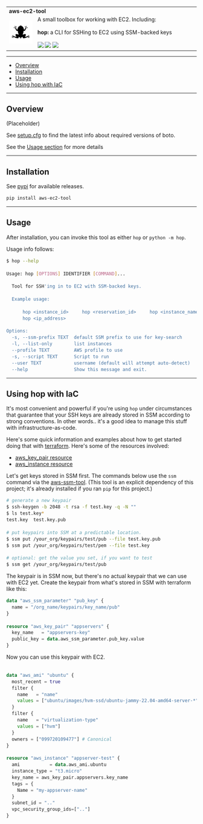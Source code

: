 <table width=100%>
  <tr>
    <td colspan=2><strong>
    aws-ec2-tool
      </strong>&nbsp;&nbsp;&nbsp;&nbsp;
    </td>
  </tr>
  <tr>
    <td width=15%><img src=https://raw.githubusercontent.com/Robot-Wranglers/aws-ec2-tool/master/img/icon.png style="width:150px"></td>
    <td>
        A small toolbox for working with EC2.  Including:<br/><br/>
          <strong>hop:</strong> a CLI for SSHing to EC2 using SSM-backed keys
    <br/><br/>
    <a href=https://pypi.python.org/pypi/aws-ec2-tool/><img src="https://img.shields.io/pypi/l/aws-ec2-tool.svg"></a>
    <a href=https://pypi.python.org/pypi/aws-ec2-tool/><img src="https://badge.fury.io/py/aws-ec2-tool.svg"></a>
    <a href="https://github.com/Robot-Wranglers/aws-ec2-tool/actions/workflows/python-test.yml"><img src="https://github.com/Robot-Wranglers/aws-ec2-tool/actions/workflows/python-test.yml/badge.svg"></a>
    </td>
  </tr>
</table>

---------------------------------------------------------------------------------

<div class="toc">
<ul>
<li><a href="#overview">Overview</a></li>
<li><a href="#installation">Installation</a></li>
<li><a href="#usage">Usage</a></li>
<li><a href="#using-hop-with-iac">Using hop with IaC</a></li>
</ul>
</div>


---------------------------------------------------------------------------------

## Overview

(Placeholder)

See [setup.cfg](setup.cfg) to find the latest info about required versions of boto.

See the [Usage section](#usage) for more details

---------------------------------------------------------------------------------

## Installation

See [pypi](https://pypi.org/project/aws-ec2-tool/) for available releases.

```bash
pip install aws-ec2-tool
```

---------------------------------------------------------------------------------

## Usage

After installation, you can invoke this tool as either `hop` or `python -m hop`.

Usage info follows:

```bash
$ hop --help

Usage: hop [OPTIONS] IDENTIFIER [COMMAND]...

  Tool for SSH'ing in to EC2 with SSM-backed keys.

  Example usage:

      hop <instance_id>     hop <reservation_id>     hop <instance_name>
      hop <ip_address>

Options:
  -s, --ssm-prefix TEXT  default SSM prefix to use for key-search
  -l, --list-only        list instances
  --profile TEXT         AWS profile to use
  -s, --script TEXT      Script to run
  --user TEXT            username (default will attempt auto-detect)
  --help                 Show this message and exit.
```


---------------------------------------------------------------------------------

## Using hop with IaC

It's most convenient and powerful if you're using `hop` under circumstances that guarantee that your SSH keys are already stored in SSM according to strong conventions.  In other words.. it's a good idea to manage this stuff with infrastructure-as-code.

Here's some quick information and examples about how to get started doing that with [terraform](http://terraform.io).  Here's some of the resources involved:

* [aws_key_pair resource](https://registry.terraform.io/providers/hashicorp/aws/latest/docs/resources/key_pair)
* [aws_instance resource](https://registry.terraform.io/providers/hashicorp/aws/latest/docs/resources/instance)

Let's get keys stored in SSM first.  The commands below use the `ssm` command via the [aws-ssm-tool](https://github.com/Robot-Wranglers/aws-ssm-tool).  (This tool is an explicit dependency of this project; it's already installed if you ran `pip` for this project.)

```bash
# generate a new keypair
$ ssh-keygen -b 2048 -t rsa -f test.key -q -N ""
$ ls test.key*
test.key  test.key.pub

# put keypairs into SSM at a predictable location.
$ ssm put /your_org/keypairs/test/pub --file test.key.pub
$ ssm put /your_org/keypairs/test/pem --file test.key

# optional: get the value you set, if you want to test
$ ssm get /your_org/keypairs/test/pub
```
The keypair is in SSM now, but there's no actual keypair that we can use with EC2 yet.  Create the keypair from what's stored in SSM with terraform like this:

```terraform
data "aws_ssm_parameter" "pub_key" {
  name = "/org_name/keypairs/key_name/pub"
}

resource "aws_key_pair" "appservers" {
  key_name   = "appservers-key"
  public_key = data.aws_ssm_parameter.pub_key.value
}
```

Now you can use this keypair with EC2.

```terraform

data "aws_ami" "ubuntu" {
  most_recent = true
  filter {
    name   = "name"
    values = ["ubuntu/images/hvm-ssd/ubuntu-jammy-22.04-amd64-server-*"]
  }
  filter {
    name   = "virtualization-type"
    values = ["hvm"]
  }
  owners = ["099720109477"] # Canonical
}

resource "aws_instance" "appserver-test" {
  ami           = data.aws_ami.ubuntu
  instance_type = "t3.micro"
  key_name = aws_key_pair.appservers.key_name
  tags = {
    Name = "my-appserver-name"
  }
  subnet_id = ".."
  vpc_security_group_ids=[".."]
}
```
